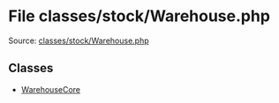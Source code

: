 File classes/stock/Warehouse.php
=========

Source: [classes/stock/Warehouse.php](https://github.com/PrestaShop/PrestaShop/blob/1.6.0.8/classes/stock/Warehouse.php)


Classes
-------

* [WarehouseCore](class.WarehouseCore.md)

